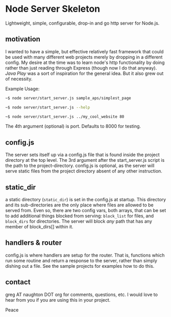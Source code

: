 
# Node Server Skeleton

Lightweight, simple, configurable, drop-in and go http server for Node.js.

## motivation

I wanted to have a simple, but effective relatively fast framework that could
be used with many different web projects merely by dropping in a different config. My desire at the time was to learn node's http functionality by doing rather than just reading through Express (though now I do that anyway). *Java Play* was a sort of inspiration for the general idea. But it also grew out of necessity.

Example Usage:

```sh
~$ node server/start_server.js sample_aps/simplest_page

~$ node server/start_server.js --help

~$ node server/start_server.js ../my_cool_website 80
```

The 4th argument (optional) is port. Defaults to 8000 for testing. 

## config.js

The server sets itself up via a config.js file that is found inside the project
directory at the top level.  The 3rd argument after the start_server.js script is
the path to the project-directory.  config.js is optional, as the server will
serve static files from the project directory absent of any other instruction.

## static_dir

a static directory (```static_dir```) is set in the config.js at startup. This
directory and its sub-directories are the only place where files are allowed to 
be served from.  Even so, there are two config vars, both arrays, that can be set
to add additional things blocked from serving: ```block_list``` for files, and 
```block_dirs``` for directories.  The server will block *any* path that has any
member of block_dirs[] within it.  

## handlers & router

config.js is where handlers are setup for the router.  That is, functions which
run some routine and return a response to the server, rather than simply dishing out
a file.  See the sample projects for examples how to do this.

## contact

greg AT naughton DOT org for comments, questions, etc.  I would love to hear from 
you if you are using this in your project.  

Peace
